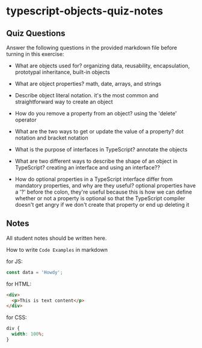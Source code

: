 # typescript-objects-quiz-notes

## Quiz Questions

Answer the following questions in the provided markdown file before turning in this exercise:

- What are objects used for?
  organizing data, reusability, encapsulation, prototypal inheritance, built-in objects

- What are object properties?
  math, date, arrays, and strings

- Describe object literal notation.
  it's the most common and straightforward way to create an object

- How do you remove a property from an object?
  using the 'delete' operator

- What are the two ways to get or update the value of a property?
  dot notation and bracket notation

- What is the purpose of interfaces in TypeScript?
  annotate the objects

- What are two different ways to describe the shape of an object in TypeScript?
  creating an interface and using an interface??

- How do optional properties in a TypeScript interface differ from mandatory properties, and why are they useful?
  optional properties have a '?' before the colon, they're useful because this is how we can define whether or not a property is optional so that the TypeScript compiler doesn't get angry if we don't create that property or end up deleting it

## Notes

All student notes should be written here.

How to write `Code Examples` in markdown

for JS:

```javascript
const data = 'Howdy';
```

for HTML:

```html
<div>
  <p>This is text content</p>
</div>
```

for CSS:

```css
div {
  width: 100%;
}
```
